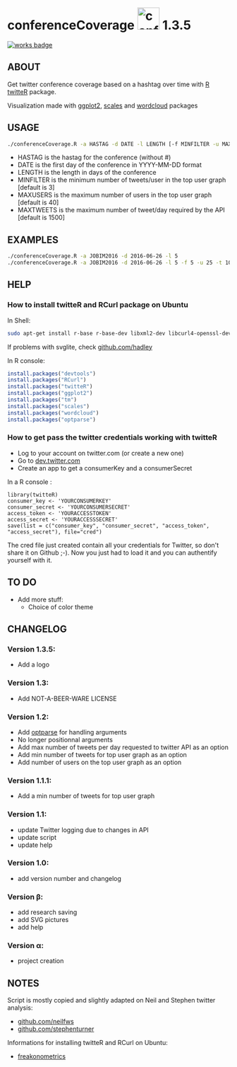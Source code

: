 # conferenceCoverage <img alt="conferenceCoverage Logo" src="http://i.imgur.com/TpCB7HW.png" height=50 /> 1.3.5
[![works badge](https://cdn.rawgit.com/nikku/works-on-my-machine/v0.2.0/badge.svg)](https://github.com/nikku/works-on-my-machine)

## ABOUT
Get twitter conference coverage based on a hashtag over time with [R](https://www.r-project.org/) [twitteR](https://github.com/geoffjentry/twitteR) package.

Visualization made with [ggplot2](http://ggplot2.org/), [scales](https://github.com/hadley/scales/) and [wordcloud](https://cran.r-project.org/web/packages/wordcloud/index.html) packages

## USAGE
```bash
./conferenceCoverage.R -a HASTAG -d DATE -l LENGTH [-f MINFILTER -u MAXUSERS -t MAXTWEETS]
```

- HASTAG is the hastag for the conference (without #)
- DATE is the first day of the conference in YYYY-MM-DD format
- LENGTH is the length in days of the conference
- MINFILTER is the minimum number of tweets/user in the top user graph [default is 3]
- MAXUSERS is the maximum number of users in the top user graph [default is 40]
- MAXTWEETS is the maximum number of tweet/day required by the API [default is 1500]

## EXAMPLES
```bash
./conferenceCoverage.R -a JOBIM2016 -d 2016-06-26 -l 5
./conferenceCoverage.R -a JOBIM2016 -d 2016-06-26 -l 5 -f 5 -u 25 -t 1000
```

## HELP
### How to install twitteR and RCurl package on Ubuntu
In Shell:
```bash
sudo apt-get install r-base r-base-dev libxml2-dev libcurl4-openssl-dev curl libcairo-dev
```
If problems with svglite, check [github.com/hadley](https://github.com/hadley/svglite)

In R console:
```R
install.packages("devtools")
install.packages("RCurl")
install.packages("twitteR")
install.packages("ggplot2")
install.packages("tm")
install.packages("scales")
install.packages("wordcloud")
install.packages("optparse")
```

### How to get pass the twitter credentials working with twitteR
- Log to your account on twitter.com (or create a new one)
- Go to [dev.twitter.com](https://dev.twitter.com/apps/)
- Create an app to get a consumerKey and a consumerSecret

In a R console :
```
library(twitteR)  
consumer_key <- 'YOURCONSUMERKEY'
consumer_secret <- 'YOURCONSUMERSECRET'
access_token <- 'YOURACCESSTOKEN'
access_secret <- 'YOURACCESSSECRET'
save(list = c("consumer_key", "consumer_secret", "access_token", "access_secret"), file="cred")
```

The cred file just created contain all your credentials for Twitter, so don't share it on Github ;-). Now you just had to load it and you can authentify yourself with it.

## TO DO
* Add more stuff:
    - Choice of color theme

## CHANGELOG
### Version 1.3.5:
* Add a logo

### Version 1.3:
* Add NOT-A-BEER-WARE LICENSE

### Version 1.2:
* Add [optparse](https://github.com/trevorld/optparse) for handling arguments
* No longer positionnal arguments
* Add max number of tweets per day requested to twitter API as an option
* Add min number of tweets for top user graph as an option
* Add number of users on the top user graph as an option

### Version 1.1.1:
* Add a min number of tweets for top user graph

### Version 1.1:
* update Twitter logging due to changes in API
* update script
* update help

### Version 1.0:
* add version number and changelog

### Version β:
* add research saving
* add SVG pictures
* add help

### Version α:
* project creation

## NOTES
Script is mostly copied and slightly adapted on Neil and Stephen twitter analysis:
- [github.com/neilfws](https://github.com/neilfws/Twitter)
- [github.com/stephenturner](https://github.com/stephenturner/twitterchive/blob/master/analysis/twitterchive.r)

Informations for installing twitteR and RCurl on Ubuntu:
- [freakonometrics](http://freakonometrics.hypotheses.org/8256)
